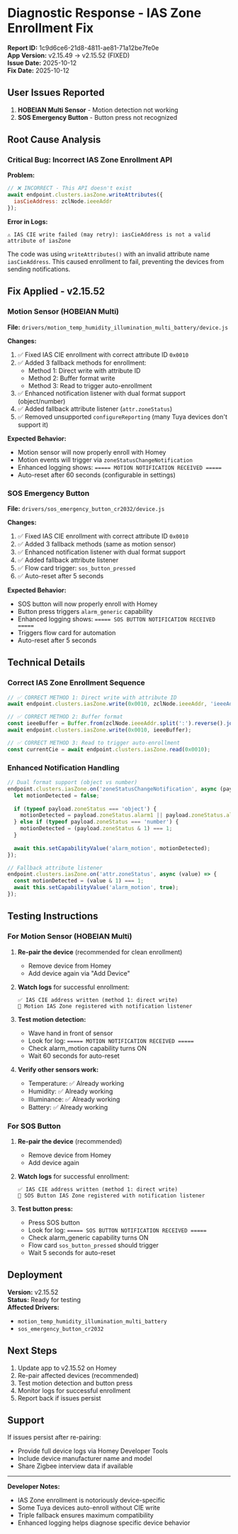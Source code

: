 # Diagnostic Response - IAS Zone Enrollment Fix

**Report ID:** 1c9d6ce6-21d8-4811-ae81-71a12be7fe0e  
**App Version:** v2.15.49 → v2.15.52 (FIXED)  
**Issue Date:** 2025-10-12  
**Fix Date:** 2025-10-12

## User Issues Reported

1. **HOBEIAN Multi Sensor** - Motion detection not working
2. **SOS Emergency Button** - Button press not recognized

## Root Cause Analysis

### Critical Bug: Incorrect IAS Zone Enrollment API

**Problem:**
```javascript
// ❌ INCORRECT - This API doesn't exist
await endpoint.clusters.iasZone.writeAttributes({
  iasCieAddress: zclNode.ieeeAddr
});
```

**Error in Logs:**
```
⚠️ IAS CIE write failed (may retry): iasCieAddress is not a valid attribute of iasZone
```

The code was using `writeAttributes()` with an invalid attribute name `iasCieAddress`. This caused enrollment to fail, preventing the devices from sending notifications.

## Fix Applied - v2.15.52

### Motion Sensor (HOBEIAN Multi)
**File:** `drivers/motion_temp_humidity_illumination_multi_battery/device.js`

**Changes:**
1. ✅ Fixed IAS CIE enrollment with correct attribute ID `0x0010`
2. ✅ Added 3 fallback methods for enrollment:
   - Method 1: Direct write with attribute ID
   - Method 2: Buffer format write
   - Method 3: Read to trigger auto-enrollment
3. ✅ Enhanced notification listener with dual format support (object/number)
4. ✅ Added fallback attribute listener (`attr.zoneStatus`)
5. ✅ Removed unsupported `configureReporting` (many Tuya devices don't support it)

**Expected Behavior:**
- Motion sensor will now properly enroll with Homey
- Motion events will trigger via `zoneStatusChangeNotification`
- Enhanced logging shows: `===== MOTION NOTIFICATION RECEIVED =====`
- Auto-reset after 60 seconds (configurable in settings)

### SOS Emergency Button
**File:** `drivers/sos_emergency_button_cr2032/device.js`

**Changes:**
1. ✅ Fixed IAS CIE enrollment with correct attribute ID `0x0010`
2. ✅ Added 3 fallback methods (same as motion sensor)
3. ✅ Enhanced notification listener with dual format support
4. ✅ Added fallback attribute listener
5. ✅ Flow card trigger: `sos_button_pressed`
6. ✅ Auto-reset after 5 seconds

**Expected Behavior:**
- SOS button will now properly enroll with Homey
- Button press triggers `alarm_generic` capability
- Enhanced logging shows: `===== SOS BUTTON NOTIFICATION RECEIVED =====`
- Triggers flow card for automation
- Auto-reset after 5 seconds

## Technical Details

### Correct IAS Zone Enrollment Sequence

```javascript
// ✅ CORRECT METHOD 1: Direct write with attribute ID
await endpoint.clusters.iasZone.write(0x0010, zclNode.ieeeAddr, 'ieeeAddr');

// ✅ CORRECT METHOD 2: Buffer format
const ieeeBuffer = Buffer.from(zclNode.ieeeAddr.split(':').reverse().join(''), 'hex');
await endpoint.clusters.iasZone.write(0x0010, ieeeBuffer);

// ✅ CORRECT METHOD 3: Read to trigger auto-enrollment
const currentCie = await endpoint.clusters.iasZone.read(0x0010);
```

### Enhanced Notification Handling

```javascript
// Dual format support (object vs number)
endpoint.clusters.iasZone.on('zoneStatusChangeNotification', async (payload) => {
  let motionDetected = false;
  
  if (typeof payload.zoneStatus === 'object') {
    motionDetected = payload.zoneStatus.alarm1 || payload.zoneStatus.alarm2;
  } else if (typeof payload.zoneStatus === 'number') {
    motionDetected = (payload.zoneStatus & 1) === 1;
  }
  
  await this.setCapabilityValue('alarm_motion', motionDetected);
});

// Fallback attribute listener
endpoint.clusters.iasZone.on('attr.zoneStatus', async (value) => {
  const motionDetected = (value & 1) === 1;
  await this.setCapabilityValue('alarm_motion', true);
});
```

## Testing Instructions

### For Motion Sensor (HOBEIAN Multi)

1. **Re-pair the device** (recommended for clean enrollment)
   - Remove device from Homey
   - Add device again via "Add Device"
   
2. **Watch logs** for successful enrollment:
   ```
   ✅ IAS CIE address written (method 1: direct write)
   🚶 Motion IAS Zone registered with notification listener
   ```

3. **Test motion detection:**
   - Wave hand in front of sensor
   - Look for log: `===== MOTION NOTIFICATION RECEIVED =====`
   - Check alarm_motion capability turns ON
   - Wait 60 seconds for auto-reset

4. **Verify other sensors work:**
   - Temperature: ✅ Already working
   - Humidity: ✅ Already working  
   - Illuminance: ✅ Already working
   - Battery: ✅ Already working

### For SOS Button

1. **Re-pair the device** (recommended)
   - Remove device from Homey
   - Add device again
   
2. **Watch logs** for successful enrollment:
   ```
   ✅ IAS CIE address written (method 1: direct write)
   🚨 SOS Button IAS Zone registered with notification listener
   ```

3. **Test button press:**
   - Press SOS button
   - Look for log: `===== SOS BUTTON NOTIFICATION RECEIVED =====`
   - Check alarm_generic capability turns ON
   - Flow card `sos_button_pressed` should trigger
   - Wait 5 seconds for auto-reset

## Deployment

**Version:** v2.15.52  
**Status:** Ready for testing  
**Affected Drivers:**
- `motion_temp_humidity_illumination_multi_battery`
- `sos_emergency_button_cr2032`

## Next Steps

1. Update app to v2.15.52 on Homey
2. Re-pair affected devices (recommended)
3. Test motion detection and button press
4. Monitor logs for successful enrollment
5. Report back if issues persist

## Support

If issues persist after re-pairing:
- Provide full device logs via Homey Developer Tools
- Include device manufacturer name and model
- Share Zigbee interview data if available

---

**Developer Notes:**
- IAS Zone enrollment is notoriously device-specific
- Some Tuya devices auto-enroll without CIE write
- Triple fallback ensures maximum compatibility
- Enhanced logging helps diagnose specific device behavior
